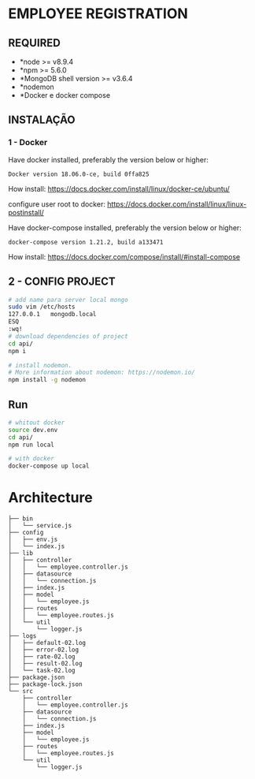 # EMPLOYEE REGISTRATION

## REQUIRED

- *node >= v8.9.4
- *npm >= 5.6.0
- *MongoDB shell version >= v3.6.4
- *nodemon
- *Docker e docker compose

## INSTALAÇÃO

### 1 - Docker

Have docker installed, preferably the version below or higher:

`Docker version 18.06.0-ce, build 0ffa825`

How install: https://docs.docker.com/install/linux/docker-ce/ubuntu/

configure user root to docker: https://docs.docker.com/install/linux/linux-postinstall/

Have docker-compose installed, preferably the version below or higher:

`docker-compose version 1.21.2, build a133471`

How install: https://docs.docker.com/compose/install/#install-compose

## 2 - CONFIG PROJECT

```bash
# add name para server local mongo
sudo vim /etc/hosts
127.0.0.1   mongodb.local
ESQ
:wq!
# download dependencies of project
cd api/
npm i

# install nodemon.
# More information about nodemon: https://nodemon.io/
npm install -g nodemon

```

## Run 

```bash
# whitout docker
source dev.env
cd api/
npm run local

# with docker
docker-compose up local
```

# Architecture

```
├── bin
│   └── service.js
├── config
│   ├── env.js
│   └── index.js
├── lib
│   ├── controller
│   │   └── employee.controller.js
│   ├── datasource
│   │   └── connection.js
│   ├── index.js
│   ├── model
│   │   └── employee.js
│   ├── routes
│   │   └── employee.routes.js
│   └── util
│       └── logger.js
├── logs
│   ├── default-02.log
│   ├── error-02.log
│   ├── rate-02.log
│   ├── result-02.log
│   └── task-02.log
├── package.json
├── package-lock.json
└── src
    ├── controller
    │   └── employee.controller.js
    ├── datasource
    │   └── connection.js
    ├── index.js
    ├── model
    │   └── employee.js
    ├── routes
    │   └── employee.routes.js
    └── util
        └── logger.js
```
